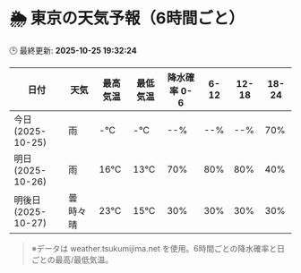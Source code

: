 # 🌦️ 東京の天気予報（6時間ごと）

🕒 最終更新: **2025-10-25 19:32:24**

| 日付 | 天気 | 最高気温 | 最低気温 | 降水確率 0-6 | 6-12 | 12-18 | 18-24 |
|------|------|----------|----------|------------|------|------|------|
| 今日 (2025-10-25) | 雨 | -℃ | -℃ | --% | --% | --% | 70% |
| 明日 (2025-10-26) | 雨 | 16℃ | 13℃ | 70% | 80% | 80% | 40% |
| 明後日 (2025-10-27) | 曇時々晴 | 23℃ | 15℃ | 30% | 30% | 30% | 30% |

> ※データは weather.tsukumijima.net を使用。6時間ごとの降水確率と日ごとの最高/最低気温。